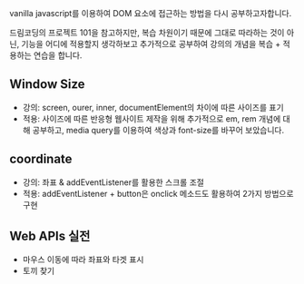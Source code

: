 vanilla javascript를 이용하여 DOM 요소에 접근하는 방법을 다시 공부하고자합니다.

드림코딩의 프로젝트 101을 참고하지만, 복습 차원이기 때문에 그대로 따라하는 것이 아닌, 기능을 어디에 적용할지 생각하보고 추가적으로 공부하여 강의의 개념을 복습 + 적용하는 연습을 합니다.

## Window Size
- 강의: screen, ourer, inner, documentElement의 차이에 따른 사이즈를 표기
- 적용: 사이즈에 따른 반응형 웹사이트 제작을 위해 추가적으로 em, rem 개념에 대해 공부하고, media query를 이용하여 색상과 font-size를 바꾸어 보았습니다.

## coordinate
- 강의: 좌표 & addEventListener를 활용한 스크롤 조절
- 적용: addEventListener + button은 onclick 메소드도 활용하여 2가지 방법으로 구현

## Web APIs 실전
- 마우스 이동에 따라 좌표와 타겟 표시 
- 토끼 찾기 